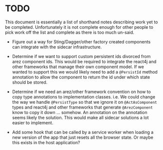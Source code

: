 # TODO

This document is essentially a list of shorthand notes describing work yet to be completed.
Unfortunately it is not complete enough for other people to pick work off the list and
complete as there is too much un-said.

* Figure out a way for Sting/Dagger/other factory created components can integrate with the sidecar infrastructure.

* Determine if we want to support custom persistent ids divorced from arez component ids. This would be required
  to integrate the react4j and other frameworks that manage their own component model. If we wanted to support
  this we would likely need to add a `@PersistId` method annotation to allow the component to return the id under
  which state should be stored.

* Determine if we need an arez/other framework convention on how to copy type annotations to implementation
  classes. i.e. We could change the way we handle `@PersistType` so that we ignore it on `@ActAsComponent`
  types and react4j and other frameworks that generate `@ArezComponent` know to copy it down ... somehow.
  An annotation on the annotation seems likely the solution. This would make all sidecar solutions a lot
  easier to implement.

* Add some hook that can be called by a service worker when loading a new version of the app that just
  resets all the browser state. Or maybe this exists in the host application?

